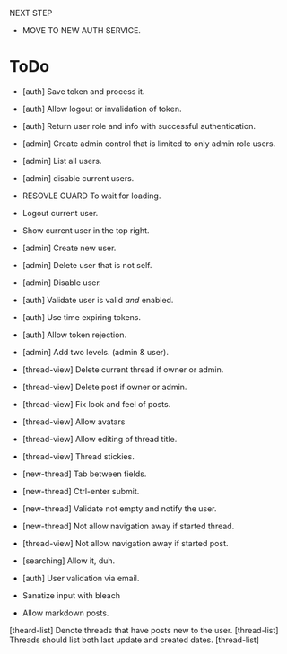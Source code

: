 NEXT STEP

- MOVE TO NEW AUTH SERVICE.


# ToDo

* [auth] Save token and process it.
* [auth] Allow logout or invalidation of token.
* [auth] Return user role and info with successful authentication.
* [admin] Create admin control that is limited to only admin role users.
* [admin] List all users.
* [admin] disable current users.
* RESOVLE GUARD To wait for loading.

* Logout current user.
* Show current user in the top right.
* [admin] Create new user.
* [admin] Delete user that is not self.
* [admin] Disable user.
* [auth] Validate user is valid _and_ enabled.
* [auth] Use time expiring tokens.
* [auth] Allow token rejection.
* [admin] Add two levels. (admin & user).
* [thread-view] Delete current thread if owner or admin.
* [thread-view] Delete post if owner or admin.
* [thread-view] Fix look and feel of posts.
* [thread-view] Allow avatars
* [thread-view] Allow editing of thread title.
* [thread-view] Thread stickies.
* [new-thread] Tab between fields.
* [new-thread] Ctrl-enter submit.
* [new-thread] Validate not empty and notify the user.
* [new-thread] Not allow navigation away if started thread.
* [thread-view] Not allow navigation away if started post.
* [searching] Allow it, duh.
* [auth] User validation via email.
* Sanatize input with bleach
* Allow markdown posts.


[theard-list] Denote threads that have posts new to the user.
[thread-list] Threads should list both last update and created dates.
[thread-list]
